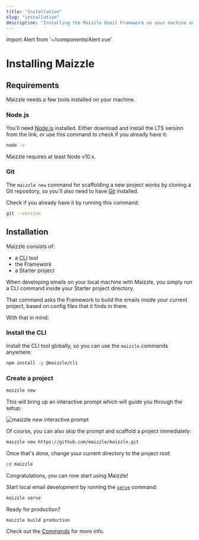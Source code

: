 ```yaml
---
title: "Installation"
slug: "installation"
description: "Installing the Maizzle Email Framework on your machine and creating a new project"
---
```


import Alert from '~/components/Alert.vue'

# Installing Maizzle

## Requirements

Maizzle needs a few tools installed on your machine.

### Node.js

You'll need [Node.js](https://nodejs.org/en/download/) installed. Either download and install the LTS version from the link, or use this command to check if you already have it:

```bash
node -v
```

<alert>Maizzle requires at least Node v10.x.</alert>

### Git

The `maizzle new` command for scaffolding a new project works by cloning a Git repository, so you'll also need to have [Git](https://help.github.com/en/articles/set-up-git#setting-up-git) installed. 

Check if you already have it by running this command:

```bash
git --version
```

## Installation

Maizzle consists of:

- a <abbr title="Command Line Interface">CLI</abbr> tool
- the Framework
- a Starter project

When developing emails on your local machine with Maizzle, you simply run a CLI command inside your Starter project directory. 

That command asks the Framework to build the emails inside your current project, based on config files that it finds in there.

With that in mind:

### Install the CLI

Install the CLI tool globally, so you can use the `maizzle` commands anywhere:

```bash
npm install -g @maizzle/cli
```

### Create a project

```bash
maizzle new
```

This will bring up an interactive prompt which will guide you through the setup:

![maizzle new interactive prompt](https://raw.githubusercontent.com/maizzle/cli/1.0/preview.gif)

Of course, you can also skip the prompt and scaffold a project immediately:

```bash
maizzle new https://github.com/maizzle/maizzle.git
```

Once that's done, change your current directory to the project root: 

```bash
cd maizzle
```

Congratulations, you can now start using Maizzle! 

Start local email development by running the [`serve`](/docs/commands/#serve) command:

```bash
maizzle serve
```

Ready for production?

```bash
maizzle build production
```

Check out the [Commands](/docs/commands/) for more info.

